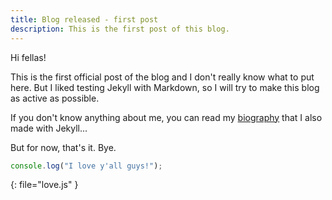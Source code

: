 ```yaml
---
title: Blog released - first post
description: This is the first post of this blog.
---
```

Hi fellas!

This is the first official post of the blog and I don't really know what to put here. But I liked testing Jekyll with Markdown, so I will try to make this blog as active as possible.

If you don't know anything about me, you can read my [biography][bio] that I also made with Jekyll...

But for now, that's it. Bye.

``` javascript
console.log("I love y'all guys!");
```
{: file="love.js" }

[bio]: https://bio.eleu.me
